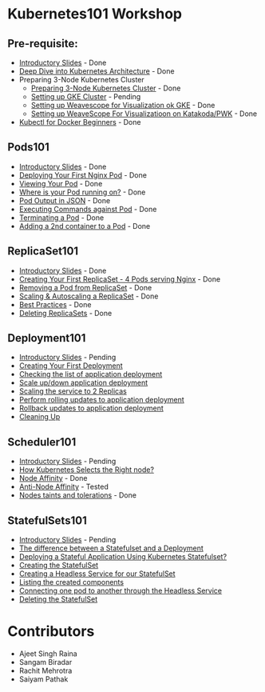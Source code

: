# Kubernetes101 Workshop 

## Pre-requisite:

- [Introductory Slides](http://dockerlabs.collabnix.com/kubernetes/workshop/Kubernetes_Intro_slides-1/Kubernetes_Intro_slides-1.html) - Done
- [Deep Dive into Kubernetes Architecture](./Kubernetes_Architecture.md) - Done 
- Preparing 3-Node Kubernetes Cluster
  - [Preparing 3-Node Kubernetes Cluster](./kube101.md) - Done
  - [Setting up GKE Cluster]() - Pending
  - [Setting up Weavescope for Visualization ok GKE](https://github.com/collabnix/dockerlabs/blob/master/kubernetes/workshop/weave.md) - Done
  - [Setting up WeaveScope For Visualizatioon on Katakoda/PWK](https://github.com/collabnix/dockerlabs/blob/master/kubernetes/workshop/weave-Katakoda-PWD.md) - Done
- [Kubectl for Docker Beginners](./kubectl-for-docker.md) - Done

## Pods101

 - [Introductory Slides](http://dockerlabs.collabnix.com/kubernetes/workshop/Pods101_slides/Pods101.html) - Done
 - [Deploying Your First Nginx Pod](./pods101/deploy-your-first-nginx-pod.md) - Done
 - [Viewing Your Pod](./pods101/deploy-your-first-nginx-pod.md#viewing-your-pods) - Done
 - [Where is your Pod running on?](./pods101/deploy-your-first-nginx-pod.md#which-node-is-this-pod-running-on) - Done
 - [Pod Output in JSON](./pods101/deploy-your-first-nginx-pod.md#output-in-json) - Done
 - [Executing Commands against Pod](./pods101/deploy-your-first-nginx-pod.md#executing-commands-against-pods) - Done
 - [Terminating a Pod](./pods101/deploy-your-first-nginx-pod.md#deleting-the-pod) - Done
 - [Adding a 2nd container to a Pod](./pods101/deploy-your-first-nginx-pod.md#ading-a-2nd-container-to-a-pod) - Done

 

## ReplicaSet101

 - [Introductory Slides](http://dockerlabs.collabnix.com/kubernetes/workshop/SlidesReplicaSet101/ReplicaSet101.html) - Done
 - [Creating Your First ReplicaSet - 4 Pods serving Nginx](https://github.com/collabnix/dockerlabs/blob/master/kubernetes/workshop/replicaset101/README.md#creating-your-first-replicaset) - Done
 - [Removing a Pod from ReplicaSet](https://github.com/collabnix/dockerlabs/blob/master/kubernetes/workshop/replicaset101/README.md#removing-a-pod-from-a-replicaset) - Done
 - [Scaling & Autoscaling a ReplicaSet](https://github.com/collabnix/dockerlabs/blob/master/kubernetes/workshop/replicaset101/README.md#scaling-and-autoscaling-replicasets) - Done
 - [Best Practices](https://github.com/collabnix/dockerlabs/blob/master/kubernetes/workshop/replicaset101/README.md#best-practices) - Done
 - [Deleting ReplicaSets](https://github.com/collabnix/dockerlabs/blob/master/kubernetes/workshop/replicaset101/README.md#deleting-replicaset) - Done
 
## Deployment101
 
 - [Introductory Slides]() - Pending
 - [Creating Your First Deployment](https://github.com/collabnix/dockerlabs/blob/master/kubernetes/workshop/Deployment101/readme.md#creating-your-first-deployment)
 - [Checking the list of application deployment](https://github.com/collabnix/dockerlabs/blob/master/kubernetes/workshop/Deployment101/readme.md#checking-the-list-of-application-deployment)
 - [Scale up/down application deployment](https://github.com/collabnix/dockerlabs/blob/master/kubernetes/workshop/Deployment101/readme.md#step-2-scale-updown-application-deployment)
 - [Scaling the service to 2 Replicas](https://github.com/collabnix/dockerlabs/blob/master/kubernetes/workshop/Deployment101/readme.md#scaling-the-service-to-2-replicas)
 - [Perform rolling updates to application deployment](https://github.com/collabnix/dockerlabs/blob/master/kubernetes/workshop/Deployment101/readme.md#step-3-perform-rolling-updates-to-application-deployment) 
 - [Rollback updates to application deployment](https://github.com/collabnix/dockerlabs/blob/master/kubernetes/workshop/Deployment101/readme.md#step-4-rollback-updates-to-application-deployment)
- [Cleaning Up](https://github.com/collabnix/dockerlabs/blob/master/kubernetes/workshop/Deployment101/readme.md#step-5-cleanup)


## Scheduler101

 - [Introductory Slides]() - Pending
 - [How Kubernetes Selects the Right node?](https://github.com/collabnix/dockerlabs/blob/master/kubernetes/workshop/Scheduler101/readme.md)
 - [Node Affinity](https://github.com/collabnix/dockerlabs/blob/master/kubernetes/workshop/Scheduler101/node_affinity.md) - Done
 - [Anti-Node Affinity](https://github.com/collabnix/dockerlabs/blob/master/kubernetes/workshop/Scheduler101/Anti-Node-Affinity.md) - Tested
 - [Nodes taints and tolerations](https://github.com/collabnix/dockerlabs/blob/master/kubernetes/workshop/Scheduler101/Nodes_taints_and%20_tolerations.md) - Done
 
## StatefulSets101
 
 - [Introductory Slides]() - Pending
 - [The difference between a Statefulset and a Deployment](https://github.com/collabnix/dockerlabs/blob/master/kubernetes/workshop/StatefulSets101/readme.md#what-is-statefulset-and-how-is-it-different-from-deployment)
 - [Deploying a Stateful Application Using Kubernetes Statefulset?](https://github.com/collabnix/dockerlabs/blob/master/kubernetes/workshop/StatefulSets101/readme.md#deploying-a-stateful-application-using-kubernetes-statefulset)
 - [Creating the StatefulSet](https://github.com/collabnix/dockerlabs/blob/master/kubernetes/workshop/StatefulSets101/readme.md#creating-the-statefulset)
 - [Creating a Headless Service for our StatefulSet](https://github.com/collabnix/dockerlabs/blob/master/kubernetes/workshop/StatefulSets101/readme.md#creating-a-headless-service-for-our-statefulset)
 - [Listing the created components](https://github.com/collabnix/dockerlabs/blob/master/kubernetes/workshop/StatefulSets101/readme.md#listing-the-created-components)
 - [Connecting one pod to another through the Headless Service](https://github.com/collabnix/dockerlabs/blob/master/kubernetes/workshop/StatefulSets101/readme.md#connecting-one-pod-to-another-through-the-headless-service)
 - [Deleting the StatefulSet](https://github.com/collabnix/dockerlabs/blob/master/kubernetes/workshop/StatefulSets101/readme.md#deleting-the-statefulset)

# Contributors

- Ajeet Singh Raina
- Sangam Biradar
- Rachit Mehrotra
- Saiyam Pathak
